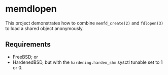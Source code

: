 # memdlopen

This project demonstrates how to combine `memfd_create(2)` and `fdlopen(3)` to
load a shared object anonymously.

## Requirements

* FreeBSD; or
* HardenedBSD, but with the `hardening.harden_shm` sysctl tunable set to 1 or 0.
